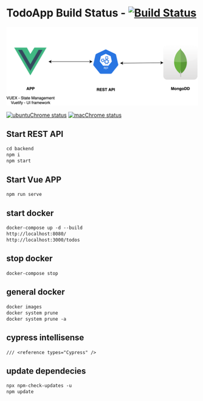 # TodoApp Build Status - [![Build Status](https://github.com/johnmorrisQADeveloper/013_vue_vuex_mongo_express/workflows/main/badge.svg)](https://github.com/johnmorrisQADeveloper/013_vue_vuex_mongo_express/actions)


![Image description](src/assets/archvuexmongoexpress.png)

 [![ubuntuChrome status](https://github.com/johnmorrisQADeveloper/013_vue_vuex_mongo_express/workflows/ubuntuChrome/badge.svg?branch=master)](.github/workflows/ubuntuChrome.yml)  [![macChrome status](https://github.com/johnmorrisQADeveloper/013_vue_vuex_mongo_express/workflows/macChrome/badge.svg?branch=master)](.github/workflows/macChrome.yml) 


## Start REST API
```
cd backend
npm i
npm start
```

## Start Vue APP
```
npm run serve
```

## start docker 
```
docker-compose up -d --build
http://localhost:8080/
http://localhost:3000/todos
```

## stop docker
```
docker-compose stop
```

## general docker
```
docker images
docker system prune
docker system prune -a

```

## cypress intellisense
```
/// <reference types="Cypress" />
```

## update dependecies
```
npx npm-check-updates -u
npm update
```